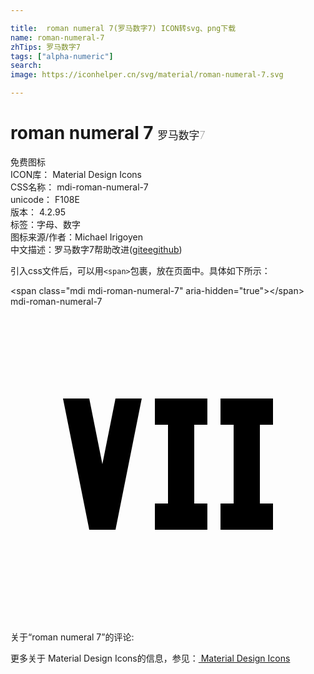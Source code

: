```yaml
---

title:  roman numeral 7(罗马数字7) ICON转svg、png下载
name: roman-numeral-7
zhTips: 罗马数字7
tags: ["alpha-numeric"]
search: 
image: https://iconhelper.cn/svg/material/roman-numeral-7.svg

---
```


# roman numeral 7  <small style="font-size: 60%;font-weight: 100">罗马数字7</small>


<div class="detail-page">
<p>
<span><span class="badge-success badge">免费图标</span> </span>
<br/>
<span>
ICON库：
<span class="badge-secondary badge">Material Design Icons</span> 
</span>
<br/>
<span>
CSS名称：
<span class="badge-secondary badge">mdi-roman-numeral-7</span> 
</span>
<br/>
<span>
unicode：
<span class="badge-secondary badge">F108E</span> 
<copy-btn content='F108E' btn-title=""></copy-btn>
<copy-btn :content='String.fromCodePoint(parseInt("F108E", 16))' btn-title="复制U"></copy-btn>
</span>
<br/>
<span>
版本：
<span class="badge-secondary badge">4.2.95</span> 
</span><br/><span>标签：<span class="badge-light badge"><router-link to="/tags/alpha-numeric.html">字母、数字</router-link></span></span>
<br/>
<span>图标来源/作者：<span class="badge-light badge">Michael Irigoyen</span></span> 
<br/>
<span class="zh-detail">中文描述：<span class="badge-primary badge">罗马数字7</span><span class="help-link"><span>帮助改进</span>(<a href="https://gitee.com/liuwave/icon-helper/edit/master/json/material/roman-numeral-7.json" target="_blank" rel="noopener noreferrer">gitee</a><a href="https://github.com/liuwave/icon-helper/edit/master/json/material/roman-numeral-7.json" target="_blank" rel="noopener noreferrer">github</a></span>)</span><br/>
</p>
</div>
<div class="alert alert-dark">
  <i class="mdi mdi-roman-numeral-7 mdi-48px"></i>
  <i class="mdi mdi-roman-numeral-7 mdi-36px"></i>
  <i class="mdi mdi-roman-numeral-7 mdi-24px"></i>
  <i class="mdi mdi-roman-numeral-7 mdi-18px"></i>
</div>
<div>
  <p>引入css文件后，可以用<code>&lt;span&gt;</code>包裹，放在页面中。具体如下所示：    
  </p>
  <div class="alert alert-primary" style="font-size: 14px">
    &lt;span class="mdi mdi-roman-numeral-7" aria-hidden="true"&gt;&lt;/span&gt;
    <copy-btn content='<span class="mdi mdi-roman-numeral-7" aria-hidden="true"></span>'></copy-btn>
  </div>
  <div class="alert alert-secondary">
    <i class="mdi mdi-roman-numeral-7"
    style="font-size: 24px"
    aria-hidden="true"></i> mdi-roman-numeral-7
    <copy-btn content="mdi-roman-numeral-7" btn-title="复制图标名称"></copy-btn>
  </div>
</div>
<div id="svg" class="svg-wrap">
<svg xmlns="http://www.w3.org/2000/svg" viewBox="0 0 24 24"><path d="M4 7L6 17H8L10 7H8L7 12L6 7H4M15 7V9H14V15H15V17H11V15H12V9H11V7H15M20 7V9H19V15H20V17H16V15H17V9H16V7H20Z" /></svg>
</div>
<detail full-name='mdi-roman-numeral-7'></detail>
<div>
<p>关于“roman numeral 7”的评论:</p>
</div>
<Vssue title="关于“roman numeral 7”的评论" ></Vssue>    
<div><p>更多关于 Material Design Icons的信息，参见：<a target="_blank" href="https://iconhelper.cn/material.html"> Material Design Icons</a>
</p></div>
